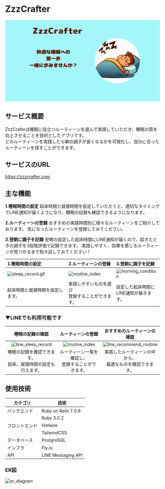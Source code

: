 # ZzzCrafter
<img src="app/assets/images/ogp.png">

## サービス概要
ZzzCraferは睡眠に役立つルーティーンを選んで実践していただき、睡眠の質を向上させることを目的としたアプリです。<br>
どのルーティーンを実践したら朝の調子が良くなるかを可視化し、自分に合ったルーティーンを探すことができます。

## サービスのURL
https://zzzcrafter.com

## 主な機能

**1.睡眠時間の設定**
起床時間と就寝時間を設定していただくと、適切なタイミングでLINE通知が届くようになり、睡眠の記録も確認できるようになります。

**2.ルーティーンの登録**
おすすめの実践時間別に様々なルーティーンをご紹介しております。
気になったルーティーンを登録してみてください。

**3.翌朝に調子を記録**
翌朝の設定した起床時間にLINE通知が届くので、起きたときの調子を3段階評価で記録できます。
実践しやすく、効果を感じるルーティーンが見つかるまで色々試してみてください！

| 1.睡眠時間の設定 | 2.ルーティーンの登録 | 3.翌朝に調子を記録 |
|:--|:--|:--|
| ![sleep_record.gif](https://qiita-image-store.s3.ap-northeast-1.amazonaws.com/0/3185454/bf658c98-e4d2-405b-a2c8-bf550ca0e5e1.gif) | ![routine_index](https://github.com/hosodatomoya41/ZzzCrafter/assets/123244117/a5eaf8af-2498-499c-8d80-4cfe16fcab68) | ![morning_condition](https://github.com/hosodatomoya41/ZzzCrafter/assets/123244117/be344269-65bf-4cab-829b-d993320da3cc) |
| 起床時間と就寝時間を設定します。 | 実践しやすいものを選び<br>登録することができます。 | 設定した起床時間に<br>LINE通知が届きます。 |

### ▼LINEでも利用可能です<br>
| 睡眠の記録の確認 | ルーティーンの登録 | おすすめのルーティーンの確認 |
|:-------------------:|:-----------------------------:|:-----------------:|
| ![line_sleep_record](https://github.com/hosodatomoya41/ZzzCrafter/assets/123244117/1955b002-96e1-4c78-a5ec-338c20892993) | ![routine_index](https://github.com/hosodatomoya41/ZzzCrafter/assets/123244117/f9aa0dec-45bb-4817-ba46-958beef971df) | ![line_recommend_routine](https://github.com/hosodatomoya41/ZzzCrafter/assets/123244117/3d5be285-cffb-446c-9153-a14cb6b68e75) |
| 睡眠の記録を確認できます。<br>起床、就寝時間の設定も行えます。 | ルーティーン一覧を確認し、<br>登録することができます。 | 実践したルーティーンの中から、<br>最適なものを確認できます。 |


## 使用技術

| カテゴリ         | 技術               |
|----------------|-------------------|
| バックエンド     | Ruby on Rails 7.0.6 |
|              | Ruby 3.0.2        |
| フロントエンド   | Hotwire       |
|              | TailwindCSS    |
| データベース    | PostgreSQL        |
| インフラ        | Fly.io            |
| API            | LINE Messaging API|



### ER図
![er_diagram](https://github.com/hosodatomoya41/ZzzCrafter/assets/123244117/5498f8a9-fb24-4db1-b4bf-6452292e812b)



